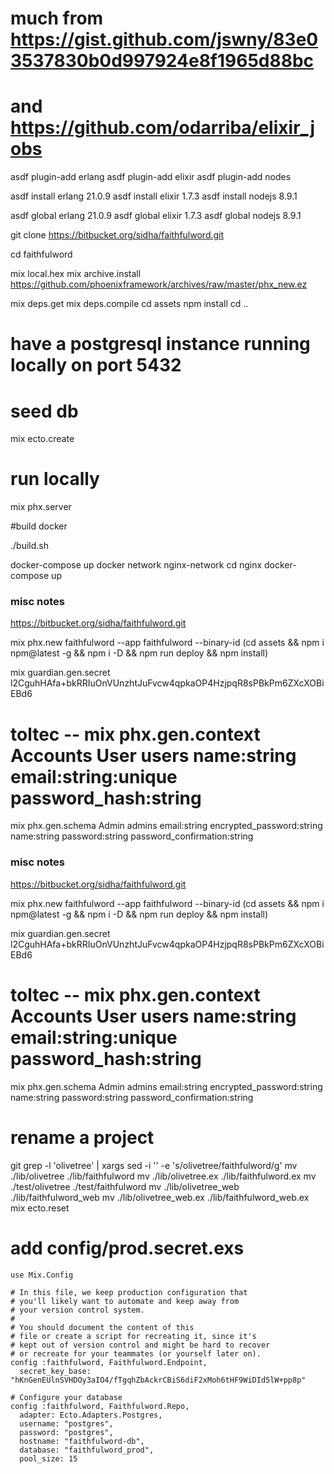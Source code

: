 # much from https://gist.github.com/jswny/83e03537830b0d997924e8f1965d88bc
# and https://github.com/odarriba/elixir_jobs

asdf plugin-add erlang
asdf plugin-add elixir
asdf plugin-add nodes

asdf install erlang 21.0.9
asdf install elixir 1.7.3
asdf install nodejs 8.9.1

asdf global erlang 21.0.9
asdf global elixir 1.7.3
asdf global nodejs 8.9.1

git clone https://bitbucket.org/sidha/faithfulword.git

cd faithfulword

mix local.hex
mix archive.install https://github.com/phoenixframework/archives/raw/master/phx_new.ez

mix deps.get
mix deps.compile
cd assets
npm install
cd ..

# have a postgresql instance running locally on port 5432

# seed db
mix ecto.create

# run locally
mix phx.server

<open browser to localhost:4000>

#build docker

./build.sh

docker-compose up
docker network nginx-network
cd nginx
docker-compose up

<open browser to localhost:80>

### misc notes

https://bitbucket.org/sidha/faithfulword.git

mix phx.new faithfulword --app faithfulword --binary-id
(cd assets && npm i npm@latest -g && npm i -D && npm run deploy && npm install)

mix guardian.gen.secret
l2CguhHAfa+bkRRIuOnVUnzhtJuFvcw4qpkaOP4HzjpqR8sPBkPm6ZXcXOBiEBd6

# toltec -- mix phx.gen.context Accounts User users name:string email:string:unique password_hash:string

mix phx.gen.schema Admin admins email:string encrypted_password:string name:string password:string password_confirmation:string

### misc notes

https://bitbucket.org/sidha/faithfulword.git

mix phx.new faithfulword --app faithfulword --binary-id
(cd assets && npm i npm@latest -g && npm i -D && npm run deploy && npm install)

mix guardian.gen.secret
l2CguhHAfa+bkRRIuOnVUnzhtJuFvcw4qpkaOP4HzjpqR8sPBkPm6ZXcXOBiEBd6

# toltec -- mix phx.gen.context Accounts User users name:string email:string:unique password_hash:string

mix phx.gen.schema Admin admins email:string encrypted_password:string name:string password:string password_confirmation:string

# rename a project

git grep -l 'olivetree' | xargs sed -i '' -e 's/olivetree/faithfulword/g'
mv ./lib/olivetree ./lib/faithfulword
mv ./lib/olivetree.ex ./lib/faithfulword.ex
mv ./test/olivetree ./test/faithfulword
mv ./lib/olivetree_web ./lib/faithfulword_web
mv ./lib/olivetree_web.ex ./lib/faithfulword_web.ex
mix ecto.reset

# add config/prod.secret.exs

```
use Mix.Config

# In this file, we keep production configuration that
# you'll likely want to automate and keep away from
# your version control system.
#
# You should document the content of this
# file or create a script for recreating it, since it's
# kept out of version control and might be hard to recover
# or recreate for your teammates (or yourself later on).
config :faithfulword, Faithfulword.Endpoint,
  secret_key_base: "hKnGenEUlnSVHDOy3aIO4/fTgqhZbAckrCBiS6diF2xMoh6tHF9WiDId5lW+pp8p"

# Configure your database
config :faithfulword, Faithfulword.Repo,
  adapter: Ecto.Adapters.Postgres,
  username: "postgres",
  password: "postgres",
  hostname: "faithfulword-db",
  database: "faithfulword_prod",
  pool_size: 15
```

